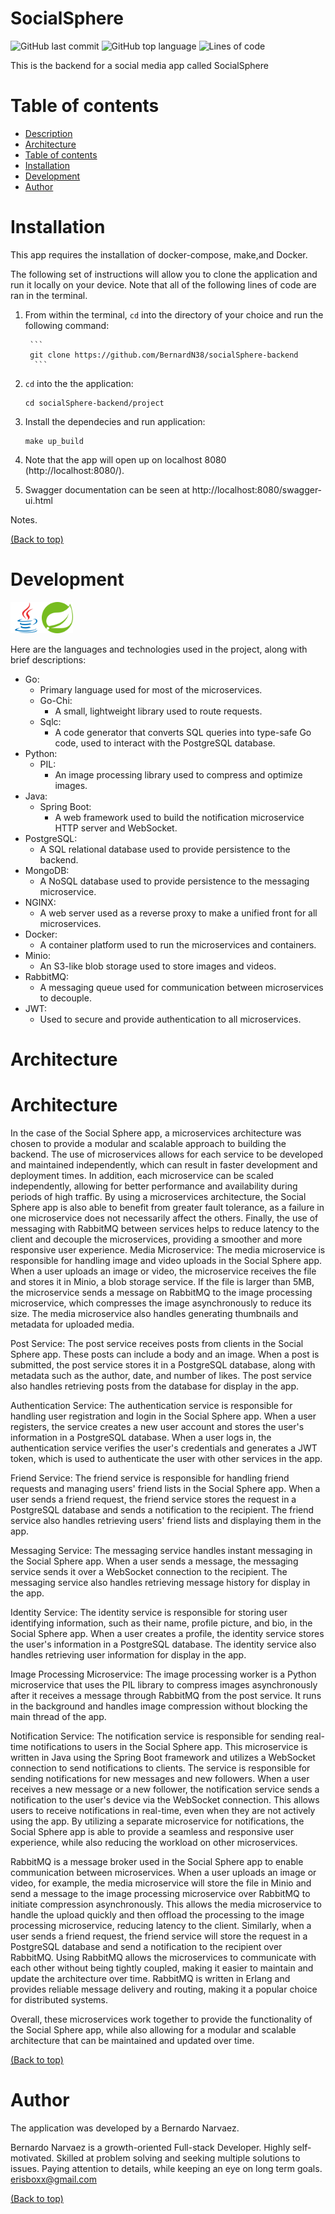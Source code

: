 # SocialSphere


![GitHub last commit](https://img.shields.io/github/last-commit/BernardN38/socialSphere-backend)
![GitHub top language](https://img.shields.io/github/languages/top/BernardN38/socialSphere-backend)
![Lines of code](https://img.shields.io/tokei/lines/github/BernardN38/socialSphere-backend)



This is the backend for a social media app called SocialSphere


# Table of contents
- [Description](#SocialSphere)
- [Architecture](#Architecture)
- [Table of contents](#table-of-contents)
- [Installation](#installation)
- [Development](#development)
- [Author](#author)

# Installation

This app requires the installation of docker-compose, make,and Docker.


The following set of instructions will allow you to clone the application and run it locally on your device. Note that all of the following lines of code are ran in the terminal.

1. From within the terminal, `cd` into the directory of your choice and run the following command:

        ```
        git clone https://github.com/BernardN38/socialSphere-backend
         ```

2. `cd` into the the application: 
	
	```
	cd socialSphere-backend/project
	```

3. Install the dependecies and run application:

	```
	make up_build
	```

	
5. Note that the app will open up on localhost 8080 (http://localhost:8080/). 
6. Swagger documentation can be seen at http://localhost:8080/swagger-ui.html

Notes.


	
[(Back to top)](#table-of-contents)



# Development




<img src="https://raw.githubusercontent.com/devicons/devicon/1119b9f84c0290e0f0b38982099a2bd027a48bf1/icons/java/java-original.svg" alt="Java Logo" height="50px" width="50px"><img src="https://raw.githubusercontent.com/devicons/devicon/1119b9f84c0290e0f0b38982099a2bd027a48bf1/icons/spring/spring-original.svg" alt="Spring Logo" height="50px" width="50px">

Here are the languages and technologies used in the project, along with brief descriptions:

- Go:
  - Primary language used for most of the microservices.
  - Go-Chi:
    - A small, lightweight library used to route requests.
  - Sqlc:
    - A code generator that converts SQL queries into type-safe Go code, used to interact with the PostgreSQL database.
- Python:
  - PIL:
    - An image processing library used to compress and optimize images.
- Java:
  - Spring Boot:
    - A web framework used to build the notification microservice HTTP server and WebSocket.
- PostgreSQL:
  - A SQL relational database used to provide persistence to the backend.
- MongoDB:
  - A NoSQL database used to provide persistence to the messaging microservice.
- NGINX:
  - A web server used as a reverse proxy to make a unified front for all microservices.
- Docker:
  - A container platform used to run the microservices and containers.
- Minio:
  - An S3-like blob storage used to store images and videos.
- RabbitMQ:
  - A messaging queue used for communication between microservices to decouple.
- JWT:
  - Used to secure and provide authentication to all microservices.


# Architecture
# Architecture
In the case of the Social Sphere app, a microservices architecture was chosen to provide a modular and scalable approach to building the backend. The use of microservices allows for each service to be developed and maintained independently, which can result in faster development and deployment times. In addition, each microservice can be scaled independently, allowing for better performance and availability during periods of high traffic. By using a microservices architecture, the Social Sphere app is also able to benefit from greater fault tolerance, as a failure in one microservice does not necessarily affect the others. Finally, the use of messaging with RabbitMQ between services helps to reduce latency to the client and decouple the microservices, providing a smoother and more responsive user experience.
Media Microservice: The media microservice is responsible for handling image and video uploads in the Social Sphere app. When a user uploads an image or video, the microservice receives the file and stores it in Minio, a blob storage service. If the file is larger than 5MB, the microservice sends a message on RabbitMQ to the image processing microservice, which compresses the image asynchronously to reduce its size. The media microservice also handles generating thumbnails and metadata for uploaded media.

Post Service: The post service receives posts from clients in the Social Sphere app. These posts can include a body and an image. When a post is submitted, the post service stores it in a PostgreSQL database, along with metadata such as the author, date, and number of likes. The post service also handles retrieving posts from the database for display in the app.

Authentication Service: The authentication service is responsible for handling user registration and login in the Social Sphere app. When a user registers, the service creates a new user account and stores the user's information in a PostgreSQL database. When a user logs in, the authentication service verifies the user's credentials and generates a JWT token, which is used to authenticate the user with other services in the app.

Friend Service: The friend service is responsible for handling friend requests and managing users' friend lists in the Social Sphere app. When a user sends a friend request, the friend service stores the request in a PostgreSQL database and sends a notification to the recipient. The friend service also handles retrieving users' friend lists and displaying them in the app.

Messaging Service: The messaging service handles instant messaging in the Social Sphere app. When a user sends a message, the messaging service sends it over a WebSocket connection to the recipient. The messaging service also handles retrieving message history for display in the app.

Identity Service: The identity service is responsible for storing user identifying information, such as their name, profile picture, and bio, in the Social Sphere app. When a user creates a profile, the identity service stores the user's information in a PostgreSQL database. The identity service also handles retrieving user information for display in the app.

Image Processing Microservice: The image processing worker is a Python microservice that uses the PIL library to compress images asynchronously after it receives a message through RabbitMQ from the post service. It runs in the background and handles image compression without blocking the main thread of the app.

Notification Service: The notification service is responsible for sending real-time notifications to users in the Social Sphere app. This microservice is written in Java using the Spring Boot framework and utilizes a WebSocket connection to send notifications to clients. The service is responsible for sending notifications for new messages and new followers. When a user receives a new message or a new follower, the notification service sends a notification to the user's device via the WebSocket connection. This allows users to receive notifications in real-time, even when they are not actively using the app. By utilizing a separate microservice for notifications, the Social Sphere app is able to provide a seamless and responsive user experience, while also reducing the workload on other microservices.

RabbitMQ is a message broker used in the Social Sphere app to enable communication between microservices. When a user uploads an image or video, for example, the media microservice will store the file in Minio and send a message to the image processing microservice over RabbitMQ to initiate compression asynchronously. This allows the media microservice to handle the upload quickly and then offload the processing to the image processing microservice, reducing latency to the client. Similarly, when a user sends a friend request, the friend service will store the request in a PostgreSQL database and send a notification to the recipient over RabbitMQ. Using RabbitMQ allows the microservices to communicate with each other without being tightly coupled, making it easier to maintain and update the architecture over time. RabbitMQ is written in Erlang and provides reliable message delivery and routing, making it a popular choice for distributed systems.

Overall, these microservices work together to provide the functionality of the Social Sphere app, while also allowing for a modular and scalable architecture that can be maintained and updated over time.




[(Back to top)](#table-of-contents)

# Author

The application was developed by a Bernardo Narvaez.

Bernardo Narvaez is a growth-oriented Full-stack Developer. Highly self-motivated. Skilled at problem solving and seeking multiple solutions to issues. Paying attention to details, while keeping an eye on long term goals.
[erisboxx@gmail.com](erisboxx@gmail.com)

[(Back to top)](#table-of-contents)
